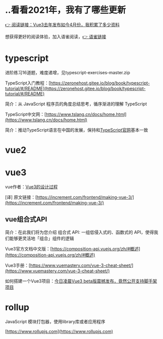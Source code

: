# ..看看2021年，我有了哪些更新 

[👉 阅读链接：Vue3去年发布如今4月份，我积累了多少资料](./Vue3去年发布如今4月份，我积累了多少资料.md)

想获得更好的阅读体验，加入语雀阅读，[👉 语雀链接](https://www.yuque.com/docs/share/b93ec66d-165e-4018-ba97-a891f79e356b?# )
# typescript
进阶练习16道题，难度递增，见typescript-exercises-master.zip

TypeScript入门教程：[https://zeronehost.gitee.io/blog/book/typescript-tutorial/#/README](https://zeronehost.gitee.io/blog/book/typescript-tutorial/#/README)

简介：从 JavaScript 程序员的角度总结思考，循序渐进的理解 TypeScript

TypeScript中文网：[https://www.tslang.cn/docs/home.html](https://www.tslang.cn/docs/home.html)

简介：推动TypeScript语言在中国的发展，保持和[TypeScript官网](https://www.typescriptlang.org)基本一致

# vue2

# vue3

vue作者：[Vue3的设计过程](https://juejin.im/post/6844903823937372174)

[译]
原文链接：[https://increment.com/frontend/making-vue-3/](https://increment.com/frontend/making-vue-3/)

## vue组合式API
简介：在此我们将为您介绍 组合式 API: 一组低侵入式的、函数式的 API，使得我们能够更灵活地「组合」组件的逻辑

Vue3官方文档中文版：[https://composition-api.vuejs.org/zh/#概述](https://composition-api.vuejs.org/zh/#概述)

Vue3手册：[https://www.vuemastery.com/vue-3-cheat-sheet/](https://www.vuemastery.com/vue-3-cheat-sheet/)

如何搭建一个Vue3项目：[今日凌晨Vue3 beta版震撼发布，竟然公开支持脚手架项目](https://juejin.im/post/6844904129995735048)

# rollup
 JavaScript 模块打包器，使用library库或者应用程序
 
[https://www.rollupjs.com](https://www.rollupjs.com)
